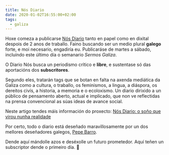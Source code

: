 ```yaml
---
title: Nós Diario
date: 2020-01-02T16:55:00+02:00
tags:
  - galiza
---
```


Hoxe comeza a publicarse [Nós Diario](https://www.nosdiario.gal) tanto en papel como en dixital despois de 2 anos de traballo. Faino buscando ser un medio plural **galego** forte, e moi necesario, engadiría eu. Publicaráse de martes a sábado, incluíndo este último día o semanario *Sermos Galiza*.

O Diario Nós busca un periodismo crítico e **libre**, e sustentase só das aportacións dos **subscritores**.

Segundo eles, tratarán tags que se botan en falta na axenda mediática da Galiza como a cultura, o traballo, os feminismos, a lingua, a diáspora, os dereitos civís, a historia, a memoria e o ecoloxismo. Un diario dirixido a un público de pensamento aberto, actual e implicado, que non ve reflectidas na prensa convencional as súas ideas de avance social.

Neste artigo tendes máis información do proxecto: [Nós Diario: o soño que virou nunha realidade](https://www.nosdiario.gal/articulo/social/nos-diario-xa-realidade/20200101172419089045.html)

Por certo, todo o diario está deseñado maravillosamente por un dos mellores deseñadores galegos, [Pepe Barro](https://twitter.com/BarroDesign).

Dende aquí mándolle azos e deséxolle un futuro prometedor. Aquí teñen un subscriptor dende o primeiro día. 💙
